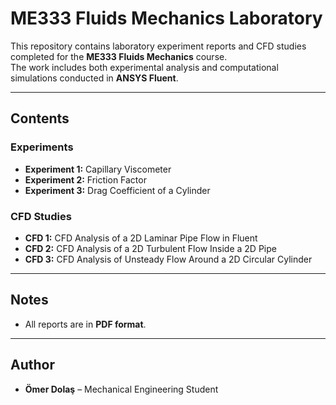# ME333 Fluids Mechanics Laboratory

This repository contains laboratory experiment reports and CFD studies completed for the **ME333 Fluids Mechanics** course.  
The work includes both experimental analysis and computational simulations conducted in **ANSYS Fluent**.

---

## Contents

### Experiments
- **Experiment 1:** Capillary Viscometer  
- **Experiment 2:** Friction Factor  
- **Experiment 3:** Drag Coefficient of a Cylinder  

### CFD Studies
- **CFD 1:** CFD Analysis of a 2D Laminar Pipe Flow in Fluent  
- **CFD 2:** CFD Analysis of a 2D Turbulent Flow Inside a 2D Pipe  
- **CFD 3:** CFD Analysis of Unsteady Flow Around a 2D Circular Cylinder  

---

## Notes
- All reports are in **PDF format**.  
---

## Author
- **Ömer Dolaş** – Mechanical Engineering Student  

